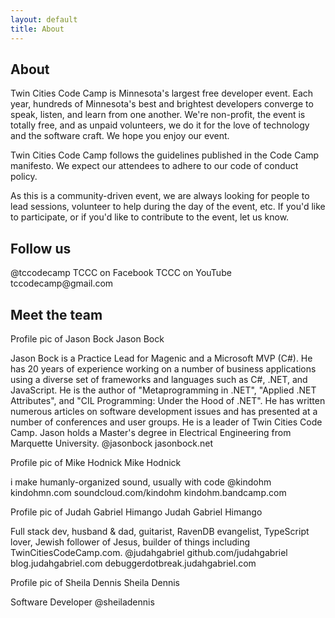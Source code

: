 ```yaml
---
layout: default
title: About
---
```


<h2>About</h2>
 Twin Cities Code Camp is Minnesota's largest free developer event. Each year, hundreds of Minnesota's best and brightest developers converge to speak, listen, and learn from one another. We're non-profit, the event is totally free, and as unpaid volunteers, we do it for the love of technology and the software craft. We hope you enjoy our event.

Twin Cities Code Camp follows the guidelines published in the Code Camp manifesto. We expect our attendees to adhere to our code of conduct policy.

As this is a community-driven event, we are always looking for people to lead sessions, volunteer to help during the day of the event, etc. If you'd like to participate, or if you'd like to contribute to the event, let us know.

<h2>Follow us</h2>
@tccodecamp
TCCC on Facebook
TCCC on YouTube
tccodecamp@gmail.com

<h2>Meet the team</h2>

Profile pic of Jason Bock
Jason Bock

Jason Bock is a Practice Lead for Magenic and a Microsoft MVP (C#). He has 20 years of experience working on a number of business applications using a diverse set of frameworks and languages such as C#, .NET, and JavaScript. He is the author of "Metaprogramming in .NET", "Applied .NET Attributes", and "CIL Programming: Under the Hood of .NET". He has written numerous articles on software development issues and has presented at a number of conferences and user groups. He is a leader of Twin Cities Code Camp. Jason holds a Master's degree in Electrical Engineering from Marquette University.
@jasonbock
jasonbock.net

Profile pic of Mike Hodnick
Mike Hodnick

i make humanly-organized sound, usually with code
@kindohm
kindohmn.com
soundcloud.com/kindohm
kindohm.bandcamp.com

Profile pic of Judah Gabriel Himango
Judah Gabriel Himango

Full stack dev, husband & dad, guitarist, RavenDB evangelist, TypeScript lover, Jewish follower of Jesus, builder of things including TwinCitiesCodeCamp.com.
@judahgabriel
github.com/judahgabriel
blog.judahgabriel.com
debuggerdotbreak.judahgabriel.com

Profile pic of Sheila Dennis
Sheila Dennis

Software Developer
@sheiladennis
